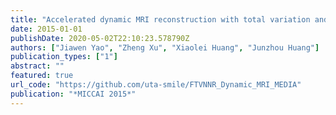 ```yaml
---
title: "Accelerated dynamic MRI reconstruction with total variation and nuclear norm regularization"
date: 2015-01-01
publishDate: 2020-05-02T22:10:23.578790Z
authors: ["Jiawen Yao", "Zheng Xu", "Xiaolei Huang", "Junzhou Huang"]
publication_types: ["1"]
abstract: ""
featured: true
url_code: "https://github.com/uta-smile/FTVNNR_Dynamic_MRI_MEDIA"
publication: "*MICCAI 2015*"
---
```


